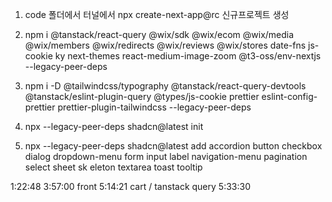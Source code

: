 1. code 폴더에서 터널에서 npx create-next-app@rc 신규프로젝트 생성

2. npm i @tanstack/react-query @wix/sdk @wix/ecom @wix/media @wix/members @wix/redirects @wix/reviews @wix/stores date-fns js-cookie ky next-themes react-medium-image-zoom @t3-oss/env-nextjs --legacy-peer-deps

3. npm i -D @tailwindcss/typography @tanstack/react-query-devtools @tanstack/eslint-plugin-query @types/js-cookie prettier eslint-config-prettier prettier-plugin-tailwindcss --legacy-peer-deps

4. npx --legacy-peer-deps shadcn@latest init

5. npx --legacy-peer-deps shadcn@latest add accordion button checkbox dialog dropdown-menu form input label navigation-menu pagination select sheet sk
   eleton textarea toast tooltip

1:22:48
3:57:00 front
5:14:21 cart / tanstack query
5:33:30
